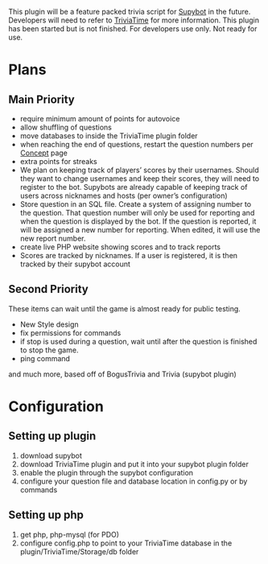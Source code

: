 This plugin will be a feature packed trivia script for [Supybot][] in the future. Developers will need to refer to [TriviaTime][] for more information.
This plugin has been started but is not finished. For developers use only. Not ready for use.

# Plans
## Main Priority

* require minimum amount of points for autovoice
* allow shuffling of questions
* move databases to inside the TriviaTime plugin folder
* when reaching the end of questions, restart the question numbers per [Concept][] page
* extra points for streaks
* We plan on keeping track of players’ scores by their usernames. Should they want to change usernames and keep their scores, they will need to register to the bot. Supybots are already capable of keeping track of users across nicknames and hosts (per owner’s configuration)
* Store question in an SQL file. Create a system of assigning number to the question. That question number will only be used for reporting and when the question is displayed by the bot. If the question is reported, it will be assigned a new number for reporting. When edited, it will use the new report number.
* create live PHP website showing scores and to track reports
* Scores are tracked by nicknames. If a user is registered, it is then tracked by their supybot account

## Second Priority
These items can wait until the game is almost ready for public testing.
* New Style design
* fix permissions for commands
* if stop is used during a question, wait until after the question is finished to stop the game.
* ping command

and much more, based off of BogusTrivia and Trivia (supybot plugin)

  [TriviaTime]: http://trivialand.org/triviatime/
  [Supybot]: http://sourceforge.net/projects/supybot/
  [Concept]: http://trivialand.org/triviatime/concept/

# Configuration
## Setting up plugin
1. download supybot
2. download TriviaTime plugin and put it into your supybot plugin folder
3. enable the plugin through the supybot configuration
4. configure your question file and database location in config.py or by commands
## Setting up php
1. get php, php-mysql (for PDO)
2. configure config.php to point to your TriviaTime database in the plugin/TriviaTime/Storage/db folder

